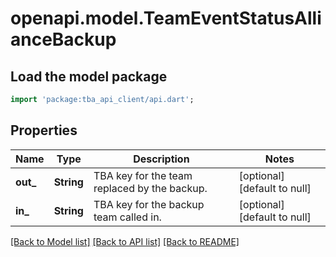 # openapi.model.TeamEventStatusAllianceBackup

## Load the model package

```dart
import 'package:tba_api_client/api.dart';
```

## Properties

| Name      | Type       | Description                                  | Notes                       |
| --------- | ---------- | -------------------------------------------- | --------------------------- |
| **out\_** | **String** | TBA key for the team replaced by the backup. | [optional][default to null] |
| **in\_**  | **String** | TBA key for the backup team called in.       | [optional][default to null] |

[[Back to Model list]](../README.md#documentation-for-models) [[Back to API list]](../README.md#documentation-for-api-endpoints) [[Back to README]](../README.md)
